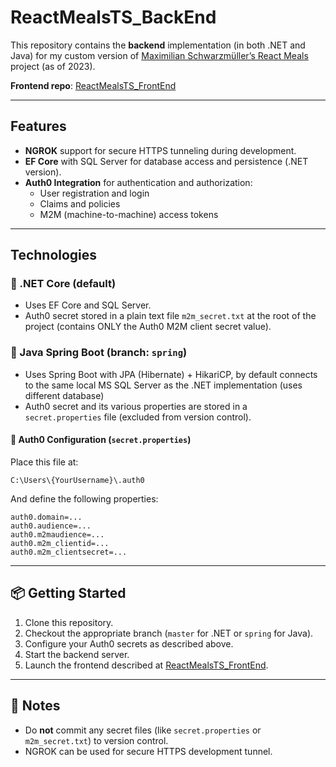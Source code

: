 # ReactMealsTS_BackEnd

This repository contains the **backend** implementation (in both .NET and Java) for my custom version of [Maximilian Schwarzmüller’s React Meals](https://www.udemy.com/course/react-the-complete-guide-incl-redux/) project (as of 2023).

**Frontend repo**: [ReactMealsTS_FrontEnd](https://github.com/kar-dim/ReactMealsTS_FrontEnd)

---

## Features

- **NGROK** support for secure HTTPS tunneling during development.
- **EF Core** with SQL Server for database access and persistence (.NET version).
- **Auth0 Integration** for authentication and authorization:
  - User registration and login
  - Claims and policies
  - M2M (machine-to-machine) access tokens

---

## Technologies

### 🔹 .NET Core (default)

- Uses EF Core and SQL Server.
- Auth0 secret stored in a plain text file `m2m_secret.txt` at the root of the project (contains ONLY the Auth0 M2M client secret value).

### 🔸 Java Spring Boot (branch: `spring`)

- Uses Spring Boot with JPA (Hibernate) + HikariCP, by default connects to the same local MS SQL Server as the .NET implementation (uses different database)
- Auth0 secret and its various properties are stored in a `secret.properties` file (excluded from version control).

#### 🔐 Auth0 Configuration (`secret.properties`)

Place this file at:

```
C:\Users\{YourUsername}\.auth0
```

And define the following properties:

```properties
auth0.domain=...
auth0.audience=...
auth0.m2maudience=...
auth0.m2m_clientid=...
auth0.m2m_clientsecret=...
```

---

## 📦 Getting Started

1. Clone this repository.
2. Checkout the appropriate branch (`master` for .NET or `spring` for Java).
3. Configure your Auth0 secrets as described above.
4. Start the backend server.
5. Launch the frontend described at [ReactMealsTS_FrontEnd](https://github.com/kar-dim/ReactMealsTS_FrontEnd).

---

## 📎 Notes

- Do **not** commit any secret files (like `secret.properties` or `m2m_secret.txt`) to version control.
- NGROK can be used for secure HTTPS development tunnel.
